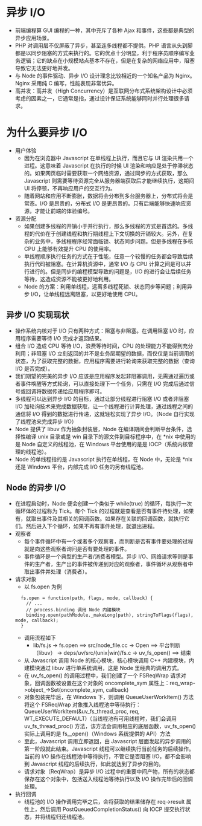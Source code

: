 # 异步 I/O
+ 前端编程算 GUI 编程的一种，其中充斥了各种 Ajax 和事件，这些都是典型的异步应用场景。
+ PHP 对调用层不仅屏蔽了异步，甚至连多线程都不提供。PHP 语言从头到脚都是以同步阻塞的方式来执行的。它的优点十分明显，利于程序员顺序编写业务逻辑；它的缺点在小规模站点基本不存在，但是在复杂的网络应用中，阻塞导致它无法更好地并发。
+ 与 Node 的事件驱动、异步 I/O 设计理念比较相近的一个知名产品为 Nginx。Nginx 采用纯 C 编写，性能表现非常优异。
+ 高并发：高并发（High Concurrency）是互联网分布式系统架构设计中必须考虑的因素之一，它通常是指，通过设计保证系统能够同时并行处理很多请求。

# 为什么要异步 I/O
+ 用户体验
  + 因为在浏览器中 Javascript 在单线程上执行，而且它与 UI 渲染共用一个进程。这意味着 Javascript 在执行的时候 UI 渲染和响应是处于停滞状态的。如果网页临时需要获取一个网络资源，通过同步的方式获取，那么 Javascript 则需要等待资源完全从服务器端获取后才能继续执行，这期间 UI 将停顿，不再响应用户的交互行为。
  + 随着网站和应用不断膨胀，数据将会分布到多台服务器上，分布式将会是常态。I/O 是昂贵的，分布式 I/O 是更昂贵的。只有后端能够快速响应资源，才能让前端的体验编号。
+ 资源分配
  + 如果创建多线程的开销小于并行执行，那么多线程的方式是首选的。多线程的代价在于创建线程和执行期线程上下文切换的开销较大。另外，在复杂的业务中，多线程程序经常面临锁、状态同步问题。但是多线程在多核 CPU 上能够有效提升 CPU 的使用率。
  + 单线程顺序执行任务的方式在于性能，任意一个较慢的任务都会导致后续执行代码被阻塞。在计算机资源中，通常 I/O 与 CPU 计算之间是可以并行进行的。但是同步的编程模型导致的问题是，I/O 的进行会让后续任务等待，这造成资源不能被更好地利用。
  + Node 的方案：利用单线程，远离多线程死锁、状态同步等问题；利用异步 I/O，让单线程远离阻塞，以更好地使用 CPU。

## 异步 I/O 实现现状
+ 操作系统内核对于 I/O 只有两种方式：阻塞与非阻塞。在调用阻塞 I/O 时，应用程序需要等待 I/O 完成才返回结果。
+ 组合 I/O 造成 CPU 等待 I/O，浪费等待时间，CPU 的处理能力不能得到充分利用；非阻塞 I/O 立刻返回的并不是业务层期望的数据，而仅仅是当前调用的状态，为了获取完整的数据，应用程序需要进行轮询来获取完整的数据（查询 I/O 是否完成）。
+ 我们期望的完美的异步 I/O 应该是应用程序发起非阻塞调用，无需通过遍历或者事件唤醒等方式轮询，可以直接处理下一个任务，只需在 I/O 完成后通过信号或回调将数据传递给应用程序即可。
+ 多线程可以达到异步 I/O 的目标，通过让部分线程进行阻塞 I/O 或者非阻塞 I/O 加轮询技术来完成数据获取，让一个线程进行计算处理，通过线程之间的通信将 I/O 得到的数据进行传递，这就轻松实现了异步 I/O。（Node 自行实现了线程池来完成异步 I/O）
+ Node 提供了 libuv 作为抽象封装层，Node 在编译期间会判断平台条件，选择性编译 unix 目录或是 win 目录下的源文件到目标程序中，在 *nix 中使用的是 Node 自定义的线程池，在 Windows 平台使用的是是 IOCP（系统内核管理的线程池）。
+ Node 的单线程指的是 Javascript 执行在单线程，在 Node 中，无论是 *nix 还是 Windows 平台，内部完成 I/O 任务的另有线程池。

## Node 的异步 I/O
+ 在进程启动时，Node 便会创建一个类似于 while(true) 的循环，每执行一次循环体的过程称为 Tick。每个 Tick 的过程就是查看是否有事件待处理，如果有，就取出事件及其相关的回调函数。如果存在关联的回调函数，就执行它们。然后进入下个循环，如果不再有事件处理，就退出进程。
+ 观察者
  + 每个事件循环中有一个或者多个观察者，而判断是否有事件要处理的过程就是向这些观察者询问是否有要处理的事件。
  + 事件循环是一个典型的生产者/消费者模型。异步 I/O、网络请求等则是事件的生产者，生产出的事件被传递到对应的观察者，事件循环从观察者中取出事件并处理（消费者）。
+ 请求对象
  + 以 fs.open 为例
  ```es6
    fs.open = function(path, flags, mode, callback) {
      // ...
      // process.binding 调用 Node 内建模块
      binding.open(pathModule._makeLong(path), stringToFlags(flags), mode, callback);
    }
  ```
  + 调用流程如下
    + lib/fs.js -> fs.open ==> src/node_file.cc -> Open ==> 平台判断（libuv） -> deps/uv/src/(unix|win)/fs.c -> uv_fs_open() ==> 结束
  + 从 Javascript 调用 Node 的核心模块，核心模块调用 C++ 内建模块，内建模块通过 libuv 进行单系统调用，这是 Node 里经典的调用方式。
  + 在 uv_fs_open() 的调用过程中，我们创建了一个 FSReqWrap 请求对象，回调函数被设置在这个对象的 oncomplete_sym 属性上：req_wrap->object_->Set(oncomplete_sym, callback)
  + 对象包装完毕后，在 Windows 下，则调用 QueueUserWorkItem() 方法将这个 FSReqWrap 对象推入线程池中等待执行：QueueUserWorkItem(&uv_fs_thread_proc, req, WT_EXECUTE_DEFAULT)（当线程池有可用线程时，我们会调用 uv_fs_thread_proc() 方法，该方法会调用相应的底层函数，uv_fs_open() 实际上调用的是 fs__open()（Windows 系统提供的 API）方法
  + 至此，Javascript 调用立即返回，由 Javascript 层面发起的异步调用的第一阶段就此结束。Javascript 线程可以继续执行当前任务的后续操作。当前的 I/O 操作在线程池中等待执行，不管它是否阻塞 I/O，都不会影响到 Javascript 线程的后续执行，如此就达到了异步的目的。
  + 请求对象（ReqWrap）是异步 I/O 过程中的重要中间产物，所有的状态都保存在这个对象中，包括送入线程池等待执行以及 I/O 操作完毕后的回调处理。
+ 执行回调
  + 线程池的 I/O 操作调用完毕之后，会将获取的结果储存在 req->result 属性上，然后调用 PostQueuedCompletionStatus() 向 IOCP 提交执行状态，并将线程归还线程池。